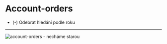 # Account-orders

- (-) Odebrat hledání podle roku

<hr>

![account-orders - necháme starou](https://user-images.githubusercontent.com/59166385/170219302-3bdb4e6a-58e9-4621-a51f-485bb3059436.png)
